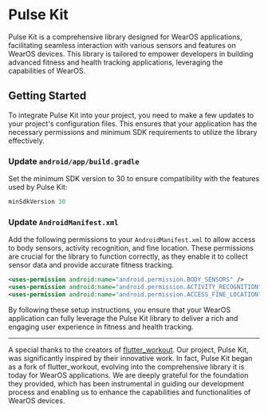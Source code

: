 # Pulse Kit

Pulse Kit is a comprehensive library designed for WearOS applications, facilitating seamless interaction with various sensors and features on WearOS devices. This library is tailored to empower developers in building advanced fitness and health tracking applications, leveraging the capabilities of WearOS.

## Getting Started

To integrate Pulse Kit into your project, you need to make a few updates to your project's configuration files. This ensures that your application has the necessary permissions and minimum SDK requirements to utilize the library effectively.

### Update `android/app/build.gradle`

Set the minimum SDK version to 30 to ensure compatibility with the features used by Pulse Kit:

```gradle
minSdkVersion 30
```

### Update `AndroidManifest.xml`

Add the following permissions to your `AndroidManifest.xml` to allow access to body sensors, activity recognition, and fine location. These permissions are crucial for the library to function correctly, as they enable it to collect sensor data and provide accurate fitness tracking.

```xml
<uses-permission android:name="android.permission.BODY_SENSORS" />
<uses-permission android:name="android.permission.ACTIVITY_RECOGNITION" />
<uses-permission android:name="android.permission.ACCESS_FINE_LOCATION" />
```

By following these setup instructions, you ensure that your WearOS application can fully leverage the Pulse Kit library to deliver a rich and engaging user experience in fitness and health tracking.

---

A special thanks to the creators of [flutter_workout](https://github.com/Rexios80/flutter_workout/). Our project, Pulse Kit, was significantly inspired by their innovative work. In fact, Pulse Kit began as a fork of flutter_workout, evolving into the comprehensive library it is today for WearOS applications. We are deeply grateful for the foundation they provided, which has been instrumental in guiding our development process and enabling us to enhance the capabilities and functionalities of WearOS devices.
